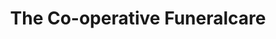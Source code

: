 ---
title: "The Co-operative Funeralcare"
url: /derby/the-co-operative-funeralcare-2/
shop: Bestattungen
---
